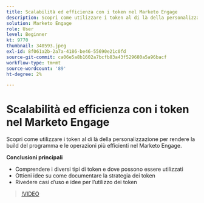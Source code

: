 ```yaml
---
title: Scalabilità ed efficienza con i token nel Marketo Engage
description: Scopri come utilizzare i token al di là della personalizzazione per rendere la build del programma e le operazioni più efficienti nel Marketo Engage.
solution: Marketo Engage
role: User
level: Beginner
kt: 9770
thumbnail: 340593.jpeg
exl-id: 8f061a2b-2a7a-4186-be46-55690e21c0fd
source-git-commit: ca06e5a8b1602a7bcfb83a43f529680a5a96bacf
workflow-type: tm+mt
source-wordcount: '89'
ht-degree: 2%

---
```


# Scalabilità ed efficienza con i token nel Marketo Engage

Scopri come utilizzare i token al di là della personalizzazione per rendere la build del programma e le operazioni più efficienti nel Marketo Engage.

**Conclusioni principali**

* Comprendere i diversi tipi di token e dove possono essere utilizzati
* Ottieni idee su come documentare la strategia dei token
* Rivedere casi d’uso e idee per l’utilizzo dei token

>[!VIDEO](https://video.tv.adobe.com/v/340593/?quality=12&learn=on)
